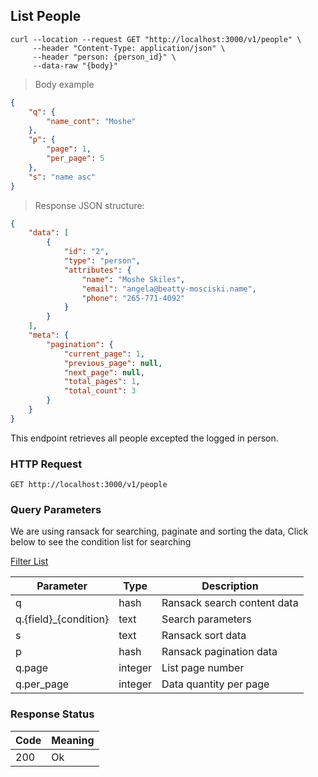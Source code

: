 ## List People

```shell
curl --location --request GET "http://localhost:3000/v1/people" \
     --header "Content-Type: application/json" \
     --header "person: {person_id}" \
     --data-raw "{body}"
```

> Body example

```json
{
    "q": {
        "name_cont": "Moshe"
    },
    "p": {
        "page": 1,
        "per_page": 5
    },
    "s": "name asc"
}
```

> Response JSON structure:

```json
{
    "data": [
        {
            "id": "2",
            "type": "person",
            "attributes": {
                "name": "Moshe Skiles",
                "email": "angela@beatty-mosciski.name",
                "phone": "265-771-4092"
            }
        }
    ],
    "meta": {
        "pagination": {
            "current_page": 1,
            "previous_page": null,
            "next_page": null,
            "total_pages": 1,
            "total_count": 3
        }
    }
}
```

This endpoint retrieves all people excepted the logged in person.

### HTTP Request

`GET http://localhost:3000/v1/people`

### Query Parameters

We are using ransack for searching, paginate and sorting the data,
Click below to see the condition list for searching

[Filter List](https://github.com/activerecord-hackery/ransack#search-matchers)

Parameter | Type | Description
--------- | ------- | -----------
q | hash | Ransack search content data
q.{field}_{condition} | text | Search parameters
s | text | Ransack sort data
p | hash | Ransack pagination data
q.page | integer | List page number
q.per_page | integer | Data quantity per page

### Response Status

Code | Meaning
--------- | -------
200 | Ok
